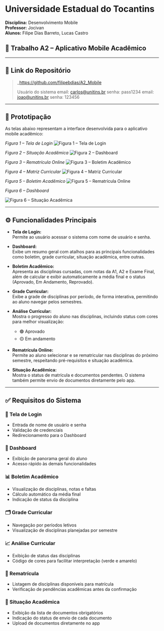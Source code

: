 # Universidade Estadual do Tocantins
**Disciplina:** Desenvolvimento Mobile  
**Professor:** Jocivan  
**Alunos:** Filipe Dias Barreto, Lucas Castro

## 📌 Trabalho A2 – Aplicativo Mobile Acadêmico

---

## 🔗 Link do Repositório
> _https://github.com/filipebdias/A2_Mobile
> 
> Usuário do sistema 
> email: carlos@unitins.br
> senha: pass1234
> email: joao@unitins.br
> senha: 123456

---

## 🧪 Prototipação

As telas abaixo representam a interface desenvolvida para o aplicativo mobile acadêmico:

*Figura 1 – Tela de Login*
![Figura 1 – Tela de Login](assets/images/imagem1.png)  

*Figura 2 – Situação Acadêmica*
![Figura 2 – Dashboard](assets/images/imagem2.png)  

*Figura 3 – Rematrícula Online*
![Figura 3 – Boletim Acadêmico](assets/images/imagem3.png)  

*Figura 4 – Matriz Curricular*
![Figura 4 – Matriz Curricular](assets/images/imagem4.png)  

*Figura 5 – Boletim Acadêmico*
![Figura 5 – Rematrícula Online](assets/images/imagem5.png)  

*Figura 6 – Dashboard*

![Figura 6 – Situação Acadêmica](assets/images/imagem6.png)  


---

## ⚙️ Funcionalidades Principais

- **Tela de Login:**  
  Permite ao usuário acessar o sistema com nome de usuário e senha. 

- **Dashboard:**  
  Exibe um resumo geral com atalhos para as principais funcionalidades como boletim, grade curricular, situação acadêmica, entre outras.

- **Boletim Acadêmico:**  
  Apresenta as disciplinas cursadas, com notas da A1, A2 e Exame Final, além de calcular e exibir automaticamente a média final e o status (Aprovado, Em Andamento, Reprovado).

- **Grade Curricular:**  
  Exibe a grade de disciplinas por período, de forma interativa, permitindo ao aluno navegar pelos semestres.

- **Análise Curricular:**  
  Mostra o progresso do aluno nas disciplinas, incluindo status com cores para melhor visualização:
    - 🟢 Aprovado
    - 🟡 Em andamento

- **Rematrícula Online:**  
  Permite ao aluno selecionar e se rematricular nas disciplinas do próximo semestre, respeitando pré-requisitos e situação acadêmica.

- **Situação Acadêmica:**  
  Mostra o status de matrícula e documentos pendentes. O sistema também permite envio de documentos diretamente pelo app.

---

## ✅ Requisitos do Sistema

### 🔐 Tela de Login
- Entrada de nome de usuário e senha
- Validação de credenciais
- Redirecionamento para o Dashboard


### 🧭 Dashboard
- Exibição de panorama geral do aluno
- Acesso rápido às demais funcionalidades

### 📊 Boletim Acadêmico
- Visualização de disciplinas, notas e faltas
- Cálculo automático da média final
- Indicação de status da disciplina

### 🗂 Grade Curricular
- Navegação por períodos letivos
- Visualização de disciplinas planejadas por semestre

### 📈 Análise Curricular
- Exibição de status das disciplinas
- Código de cores para facilitar interpretação (verde e amarelo)

### 📌 Rematrícula
- Listagem de disciplinas disponíveis para matrícula
- Verificação de pendências acadêmicas antes da confirmação

### 📄 Situação Acadêmica
- Exibição da lista de documentos obrigatórios
- Indicação do status de envio de cada documento
- Upload de documentos diretamente no app
